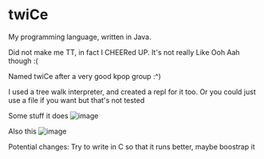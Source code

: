 # twiCe
My programming language, written in Java.

Did not make me TT, in fact I CHEERed UP. It's not really Like Ooh Aah though :(

Named twiCe after a very good kpop group :^)

I used a tree walk interpreter, and created a repl for it too. Or you could just use a file if you want but that's not tested

Some stuff it does ![image](https://github.com/PranshuS27/twiCe/assets/139021165/750cb066-ad57-43f8-b082-92f604612a6f)

Also this ![image](https://github.com/PranshuS27/twiCe/assets/139021165/83cf8161-b442-464f-b998-b5fbd3ea0db1)



Potential changes: Try to write in C so that it runs better, maybe boostrap it 
